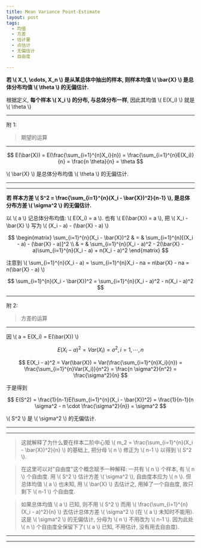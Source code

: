 ```yaml
---
title: Mean Variance Point-Estimate
layout: post
tags:
  - 均值
  - 方差
  - 估计量
  - 点估计
  - 无偏估计
  - 自由度

---
```


**若 \\( X_1, \cdots, X_n \\) 是从某总体中抽出的样本, 则样本均值 \\( \bar{X} \\) 是总体分布均值 \\( \theta \\) 的无偏估计.**

根据定义, **每个样本 \\( X_i \\) 的分布, 与总体分布一样**, 因此其均值 \\( E(X_i) \\) 就是 \\( \theta \\)

----
附 1:

> 期望的运算

----

$$
E(\bar{X}) = E(\frac{\sum_{i=1}^{n}X_i}{n}) = \frac{\sum_{i=1}^{n}E(X_i)}{n} = \frac{n \theta}{n} = \theta
$$

\\( \bar{X} \\) 是总体分布均值 \\( \theta \\) 的无偏估计.

----
----

**若 样本方差 \\( S^2 = \frac{\sum_{i=1}^{n}(X_i - \bar{X})^2}{n-1} \\), 是总体分布方差 \\( \sigma^2 \\) 的无偏估计.**

以 \\( a \\) 记总体分布均值: \\( E(X_i) = a \\). 也有 \\( E(\bar{X}) = a \\), 把 \\( X_i - \bar{X} \\) 写为 \\( (X_i - a) - (\bar{X} - a) \\)

$$
\begin{matrix}
\sum_{i=1}^{n}(X_i - \bar{X})^2 & = & \sum_{i=1}^{n}[(X_i - a) - (\bar{X} - a)]^2 \\
                                & = & \sum_{i=1}^{n}(X_i - a)^2 - 2(\bar{X} - a)\sum_{i=1}^{n}(X_i - a) + n(X_i - a)^2
\end{matrix}
$$

注意到 \\( \sum_{i=1}^{n}(X_i - a) = \sum\_{i=1}^{n}X_i - na = n\bar{X} - na = n(\bar{X} - a) \\)

$$
\sum_{i=1}^{n}(X_i - \bar{X})^2 = \sum_{i=1}^{n}(X_i - a)^2 - n(X_i - a)^2
$$

----
附 2:

> 方差的运算

----

因 \\( a = E(X_i) = E(\bar{X}) \\)

$$
E(X_i - a)^2 = Var(X_i) = \sigma^2, i = 1, \cdots, n
$$

$$
E(X_i - a)^2 = Var(\bar{X}) = Var(\frac{\sum_{i=1}^{n}X_i}{n}) = \frac{\sum_{i=1}^{n}Var(X_i)}{n^2} = \frac{n \sigma^2}{n^2} = \frac{\sigma^2}{n}
$$

于是得到

$$
E(S^2) = \frac{1}{n-1}E(\sum_{i=1}^{n}(X_i - \bar{X})^2) = \frac{1}{n-1}(n \sigma^2 - n \cdot \frac{\sigma^2}{n}) = \sigma^2
$$

\\( S^2 \\) 是 \\( \sigma^2 \\) 的无偏估计.

----
----

> 这就解释了为什么要在样本二阶中心矩 \\( m_2 = \frac{\sum_{i=1}^{n}(X_i - \bar{X})^2}{n} \\) 的基础上, 把分母 \\( n \\) 修正为 \\( n-1 \\) 以得到 \\( S^2 \\). 

> 在这里可以对"自由度"这个概念赋予一种解释: 一共有 \\( n \\) 个样本, 有 \\( n \\) 个自由度. 用 \\( S^2 \\) 估计方差 \\( \sigma^2 \\), 自由度本应为 \\( n \\). 但总体均值 \\( a \\) 也未知, 用 \\( \bar{X} \\) 去估计之, 用掉了一个自由度, 故只剩下 \\( n-1 \\) 个自由度.

> 如果总体均值 \\( a \\) 已知, 则不用 \\( S^2 \\) 而用 \\( \frac{\sum_{i=1}^{n}(X_i - a)^2}{n} \\) 去估计总体方差 \\( \sigma^2 \\) (在 \\( a \\) 未知时不能用). 这是 \\( \sigma^2 \\) 的无偏估计, 分母为 \\( n \\) 不用改为 \\( n-1 \\). 因为此处 \\( n \\) 个自由度全保留下了( \\( a \\) 已知, 不用估计, 没有用去自由度).

----
----
